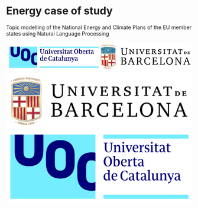 # Energy case of study
Topic modelling of the National Energy and Climate Plans of the EU member states using Natural Language Processing

![Alt text](images/logo_ub_uoc.png)
![Alt text](images/Logo_Universitat_de_Barcelona.png)
![Alt text](images/Logo_UOC.png)
